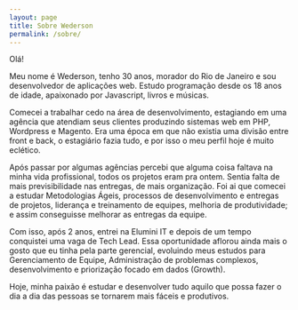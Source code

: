 ```yaml
---
layout: page
title: Sobre Wederson
permalink: /sobre/
---
```


Olá!

Meu nome é Wederson, tenho 30 anos, morador do Rio de Janeiro e sou desenvolvedor de aplicações web. Estudo programação desde os 18 anos de idade, apaixonado por Javascript, livros e músicas. 

Comecei a trabalhar cedo na área de desenvolvimento, estagiando em uma agência que atendiam seus clientes produzindo sistemas web em PHP, Wordpress e Magento. Era uma época em que não existia uma divisão entre front e back, o estagiário fazia tudo, e por isso o meu perfil hoje é muito eclético.

Após passar por algumas agências percebi que alguma coisa faltava na minha vida profissional, todos os projetos eram pra ontem. Sentia falta de mais previsibilidade nas entregas, de mais organização. Foi ai que comecei a estudar Metodologias Ágeis, processos de desenvolvimento e entregas de projetos, liderança e treinamento de equipes, melhoria de produtividade; e assim conseguisse melhorar as entregas da equipe.

Com isso, após 2 anos, entrei na Elumini IT e depois de um tempo conquistei uma vaga de Tech Lead. Essa oportunidade aflorou ainda mais o gosto que eu tinha pela parte gerencial, evoluindo meus estudos para Gerenciamento de Equipe, Administração de problemas complexos, desenvolvimento e priorização focado em dados (Growth).

Hoje, minha paixão é estudar e desenvolver tudo aquilo que possa fazer o dia a dia das pessoas se tornarem mais fáceis e produtivos.
